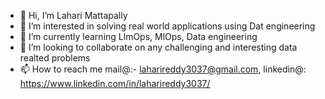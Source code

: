- 👋 Hi, I’m Lahari Mattapally
- 👀 I’m interested in solving real world applications using Dat engineering
- 🌱 I’m currently learning LlmOps, MlOps, Data engineering
- 💞️ I’m looking to collaborate on any challenging and interesting data realted problems
- 📫 How to reach me mail@:- laharireddy3037@gmail.com, linkedin@: https://www.linkedin.com/in/laharireddy3037/

<!---
lahari3037/lahari3037 is a ✨ special ✨ repository because its `README.md` (this file) appears on your GitHub profile.
You can click the Preview link to take a look at your changes.
--->
